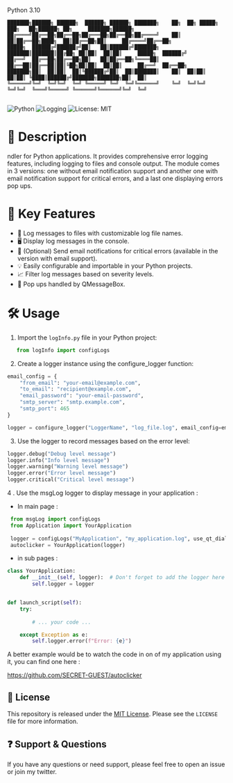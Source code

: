 Python 3.10
```
███████╗██████╗ ██████╗  ██████╗ ██████╗ ███████╗    ██╗  ██╗ █████╗ ███╗   ██╗██████╗ ██╗     ███████╗██████╗ 
██╔════╝██╔══██╗██╔══██╗██╔═══██╗██╔══██╗██╔════╝    ██║  ██║██╔══██╗████╗  ██║██╔══██╗██║     ██╔════╝██╔══██╗
█████╗  ██████╔╝██████╔╝██║   ██║██████╔╝███████╗    ███████║███████║██╔██╗ ██║██║  ██║██║     █████╗  ██████╔╝
██╔══╝  ██╔══██╗██╔══██╗██║   ██║██╔══██╗╚════██║    ██╔══██║██╔══██║██║╚██╗██║██║  ██║██║     ██╔══╝  ██╔══██╗
███████╗██║  ██║██║  ██║╚██████╔╝██║  ██║███████║    ██║  ██║██║  ██║██║ ╚████║██████╔╝███████╗███████╗██║  ██║
╚══════╝╚═╝  ╚═╝╚═╝  ╚═╝ ╚═════╝ ╚═╝  ╚═╝╚══════╝    ╚═╝  ╚═╝╚═╝  ╚═╝╚═╝  ╚═══╝╚═════╝ ╚══════╝╚══════╝╚═╝  ╚═╝
                                                                                                               
```
![Python](https://img.shields.io/badge/Python-3.x-blue)
![Logging](https://img.shields.io/badge/Logging-Enhanced-green)
![License: MIT](https://img.shields.io/badge/License-MIT-yellow)

# 📝 Description

ndler for Python applications. It provides comprehensive error logging features, including logging to files and console output. The module comes in 3 versions: one without email notification support and another one with email notification support for critical errors, and a last one displaying errors pop ups.

# 🔑 Key Features

- 📄 Log messages to files with customizable log file names.
- 🖥️ Display log messages in the console.
- 📧 (Optional) Send email notifications for critical errors (available in the version with email support).
- 💡 Easily configurable and importable in your Python projects.
- 📈 Filter log messages based on severity levels.
- 💬 Pop ups handled by QMessageBox.



# 🛠️ Usage

   1. Import the `logInfo.py` file in your Python project:

```python
   from logInfo import configLogs
```

   2. Create a logger instance using the configure_logger function:

```python
email_config = {
    "from_email": "your-email@example.com",
    "to_email": "recipient@example.com",
    "email_password": "your-email-password",
    "smtp_server": "smtp.example.com",
    "smtp_port": 465
}

logger = configure_logger("LoggerName", "log_file.log", email_config=email_config)

```
   3. Use the logger to record messages based on the error level:
      
 ```python
logger.debug("Debug level message")
logger.info("Info level message")
logger.warning("Warning level message")
logger.error("Error level message")
logger.critical("Critical level message")


 ```
 
   4 . Use the msgLog logger to display message in your application : 
  
   - In main page :

```python
 from msgLog import configLogs
 from Application import YourApplication
 
 logger = configLogs("MyApplication", "my_application.log", use_qt_dialogs=True)
 autoclicker = YourApplication(logger)
  ```
 
 
 
   - in sub pages : 
    
 ```python
 class YourApplication:
     def __init__(self, logger):  # Don't forget to add the logger here
         self.logger = logger
 
 
 def launch_script(self):
     try:
          
         # ... your code ...
 
     except Exception as e:
         self.logger.error(f"Error: {e}")
  ```
  

A better example would be to watch the code in on of my application using it, you can find one here  :

https://github.com/SECRET-GUEST/autoclicker
  
  
## :scroll: License

This repository is released under the [MIT License](LICENSE). Please see the `LICENSE` file for more information.


## :question: Support & Questions

If you have any questions or need support, please feel free to open an issue or join my twitter.


